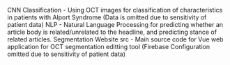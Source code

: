 CNN Classification - Using OCT images for classification of characteristics in patients with Alport Syndrome (Data is omitted due to sensitivity of patient data)
NLP - Natural Language Processing for predicting whether an article body is related/unrelated to the headline, and predicting stance of related articles.
Segmentation Website src - Main source code for Vue web application for OCT segmentation editting tool (Firebase Configuration omitted due to sensitivity of patient data)
